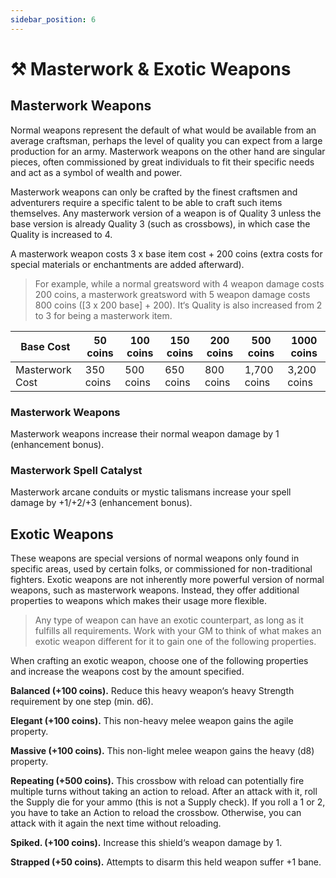 ```yaml
---
sidebar_position: 6
---
```


# ⚒️ Masterwork & Exotic Weapons

## Masterwork Weapons

Normal weapons represent the default of what would be available from an average craftsman, perhaps the level of quality you can expect from a large production for an army. Masterwork weapons on the other hand are singular pieces, often commissioned by great individuals to fit their specific needs and act as a symbol of wealth and power.

Masterwork weapons can only be crafted by the finest craftsmen and adventurers require a specific talent to be able to craft such items themselves. Any masterwork version of a weapon is of Quality 3 unless the base version is already Quality 3 (such as crossbows), in which case the Quality is increased to 4.

A masterwork weapon costs 3 x base item cost + 200 coins (extra costs for special materials or enchantments are added afterward).

> For example, while a normal greatsword with 4 weapon damage costs 200 coins, a masterwork greatsword with 5 weapon damage costs 800 coins ([3 x 200 base] + 200). It‘s Quality is also increased from 2 to 3 for being a masterwork item.
>

| Base Cost | 50 coins | 100 coins | 150 coins | 200 coins | 500 coins | 1000 coins |
| --- | --- | --- | --- | --- | --- | --- |
| Masterwork Cost | 350 coins | 500 coins | 650 coins | 800 coins | 1,700 coins | 3,200 coins |

### Masterwork Weapons

Masterwork weapons increase their normal weapon damage by 1 (enhancement bonus).

### Masterwork Spell Catalyst

Masterwork arcane conduits or mystic talismans increase your spell damage by +1/+2/+3 (enhancement bonus).

## Exotic Weapons

These weapons are special versions of normal weapons only found in specific areas, used by certain folks, or commissioned for non-traditional fighters. Exotic weapons are not inherently more powerful version of normal weapons, such as masterwork weapons. Instead, they offer additional properties to weapons which makes their usage more flexible.

> Any type of weapon can have an exotic counterpart, as long as it fulfills all requirements. Work with your GM to think of what makes an exotic weapon different for it to gain one of the following properties.
>

When crafting an exotic weapon, choose one of the following properties and increase the weapons cost by the amount specified.

**Balanced (+100 coins).** Reduce this heavy weapon‘s heavy Strength requirement by one step (min. d6).

**Elegant (+100 coins).** This non-heavy melee weapon gains the agile property.

**Massive (+100 coins).** This non-light melee weapon gains the heavy (d8) property.

**Repeating (+500 coins).** This crossbow with reload can potentially fire multiple turns without taking an action to reload. After an attack with it, roll the Supply die for your ammo (this is not a Supply check). If you roll a 1 or 2, you have to take an Action to reload the crossbow. Otherwise, you can attack with it again the next time without reloading.

**Spiked. (+100 coins).** Increase this shield‘s weapon damage by 1.

**Strapped (+50 coins).** Attempts to disarm this held weapon suffer +1 bane.
